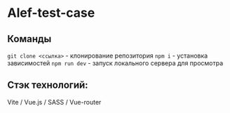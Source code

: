 # Alef-test-case

## Команды
`git clone <ссылка>` - клонирование репозитория
`npm i` - установка зависимостей
`npm run dev` - запуск локального сервера для просмотра

## Стэк технологий:
Vite / Vue.js / SASS / Vue-router